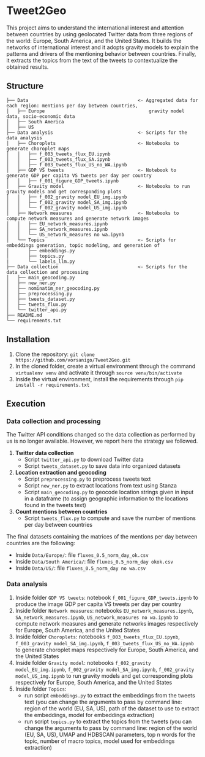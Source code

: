 # Tweet2Geo

This project aims to understand the international interest and attention between countries by using geolocated Twitter data from three regions of the world: Europe, South America, and the United States.
It builds the networks of international interest and it adopts gravity models to explain the patterns and drivers of the mentioning behavior between countries. Finally, it extracts the topics from the text of the tweets to contextualize the obtained results.

## Structure

```
├── Data                                        <- Aggregated data for each region: mentions per day between countries,                                             
│   ├── Europe                                      gravity model data, socio-economic data
│   ├── South America                              
│   ├── US
├── Data analysis                               <- Scripts for the data analysis
│   ├── Choroplets                              <- Notebooks to generate choroplet maps
│   │   ├── f_003_tweets_flux_EU.ipynb
│   │   ├── f_003_tweets_flux_SA.ipynb
│   │   ├── f_003_tweets_flux_US_no_WA.ipynb
│   ├── GDP VS tweets                           <- Notebook to generate GDP per capita VS tweets per day per country
│   │   ├── f_001_figure_GDP_tweets.ipynb                
│   ├── Gravity model                           <- Notebooks to run gravity models and get corresponding plots
│   │   ├── f_002_gravity model_EU_img.ipynb    
│   │   ├── f_002_gravity model_SA_img.ipynb
│   │   └── f_002_gravity model_US_img.ipynb
│   ├── Network measures                        <- Notebooks to compute network measures and generate network images
│   │   ├── EU_network_measures.ipynb
│   │   ├── SA_network_measures.ipynb
│   │   └── US_network_measures no wa.ipynb
│   └── Topics                                  <- Scripts for embeddings generation, topic modeling, and generation of
│       ├── embeddings.py                       
│       ├── topics.py
|       └── labels_llm.py                                           
├── Data collection                             <- Scripts for the data collection and processing
│   ├── main_geocoding.py
│   ├── new_ner.py
│   ├── nominatim_ner_geocoding.py
│   ├── preprocessing.py
│   ├── tweets_dataset.py
│   ├── tweets_flux.py
│   └── twitter_api.py
├── README.md
└── requirements.txt
```

 

## Installation

1) Clone the repository:
   `git clone https://github.com/vorsanigo/Tweet2Geo.git`
2) In the cloned folder, create a virtual environment through the command `virtualenv venv` and activate it through `source venv/bin/activate`
3) Inside the virtual environment, install the requirements through `pip install -r requirements.txt`


## Execution

### Data collection and processing

The Twitter API conditions changed so the data collection as performed by us is no longer available. However, we report here the strategy we followed.
1) **Twitter data collection**
   - Script `twitter_api.py` to download Twitter data
   - Script `tweets_dataset.py` to save data into organized datasets
2) **Location extraction and geocoding**
   - Script `preprocessing.py` to preprocess tweets text
   - Script `new_ner.py` to extract locations from text using Stanza
   - Script `main_geocoding.py` to geocode location strings given in input in a dataframe (to assign geographic information to the locations found in the tweets text)
3) **Count mentions between countries**
   - Script `tweets_flux.py` to compute and save the number of mentions per day between countries
     
The final datasets containing the matrices of the mentions per day between countries are the following:
- Inside `Data/Europe/`: file `fluxes_0.5_norm_day_ok.csv`
- Inside `Data/South America/`: file `fluxes_0.5_norm_day okok.csv`
- Inside `Data/US/`: file `fluxes_0.5_norm_day no wa.csv`
  
### Data analysis
1) Inside folder `GDP VS tweets`: notebook `f_001_figure_GDP_tweets.ipynb` to produce the image GDP per capita VS tweets per day per country
2) Inside folder `Network measures`: notebooks `EU_network_measures.ipynb`, `SA_network_measures.ipynb`, `US_network_measures no wa.ipynb` to compute network measures and generate networks images respectively for Europe, South America, and the United States
3) Inside folder `Choroplets`: notebooks `f_003_tweets_flux_EU.ipynb`, `f_003_gravity model_SA_img.ipynb`, `f_003_tweets_flux_US_no_WA.ipynb` to generate choroplet maps respectively for Europe, South America, and the United States
4) Inside folder `Gravity model`: notebooks `f_002_gravity model_EU_img.ipynb`, `f_002_gravity model_SA_img.ipynb`, `f_002_gravity model_US_img.ipynb` to run gravity models and get corresponding plots respectively for Europe, South America, and the United States
5)  Inside folder `Topics`:
     - run script `embeddings.py` to extract the embeddings from the tweets text (you can change the arguments to pass by command line: region of the world (EU, SA, US), path of the dataset to use to extract the embeddings, model for embeddings extraction)
     - run script `topics.py` to extract the topics from the tweets (you can change the arguments to pass by command line: region of the world (EU, SA, US), UMAP and HDBSCAN parameters, top n words for the topic, number of macro topics, model used for embeddings extraction)
    
